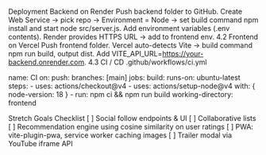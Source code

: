 Deployment
Backend on Render
Push backend folder to GitHub.
Create Web Service → pick repo → Environment = Node → set build command npm install and start node src/server.js.
Add environment variables (.env contents).
Render provides HTTPS URL → add to frontend env.
4.2  Frontend on Vercel
Push frontend folder.
Vercel auto-detects Vite → build command npm run build, output dist.
Add VITE_API_URL=https://your-backend.onrender.com.
4.3  CI / CD
.github/workflows/ci.yml

name: CI
on:
  push:
    branches: [main]
jobs:
  build:
    runs-on: ubuntu-latest
    steps:
      - uses: actions/checkout@v4
      - uses: actions/setup-node@v4
        with: { node-version: 18 }
      - run: npm ci && npm run build
        working-directory: frontend

Stretch Goals Checklist
[ ] Social follow endpoints & UI
[ ] Collaborative lists
[ ] Recommendation engine using cosine similarity on user ratings
[ ] PWA: vite-plugin-pwa, service worker caching images
[ ] Trailer modal via YouTube iframe API
